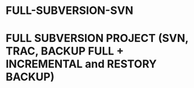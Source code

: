 # FULL-SUBVERSION-SVN
# **FULL SUBVERSION PROJECT (SVN, TRAC, BACKUP FULL + INCREMENTAL and RESTORY BACKUP)**

